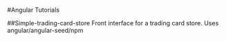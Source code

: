 #Angular Tutorials

##Simple-trading-card-store
Front interface for a trading card store.
Uses angular/angular-seed/npm